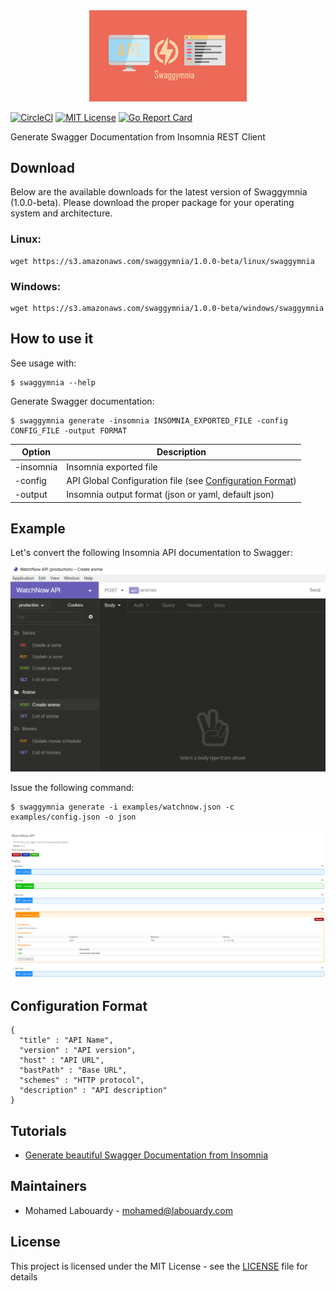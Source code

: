 <div align="center">
  <img src="logo.png" width="50%"/>
</div>

[![CircleCI](https://circleci.com/gh/mlabouardy/swaggymnia/tree/master.svg?style=svg&circle-token=bcfce92d1e46aaf0d50b4b3fa8baf8406d4bc115)](https://circleci.com/gh/mlabouardy/swaggymnia/tree/master) [![MIT License](http://img.shields.io/badge/license-MIT-blue.svg?style=flat)](LICENSE) [![Go Report Card](https://goreportcard.com/badge/github.com/mlabouardy/swaggymnia)](https://goreportcard.com/report/github.com/mlabouardy/swaggymnia)

Generate Swagger Documentation from Insomnia REST Client

## Download

Below are the available downloads for the latest version of Swaggymnia  (1.0.0-beta). Please download the proper package for your operating system and architecture.

### Linux:

```
wget https://s3.amazonaws.com/swaggymnia/1.0.0-beta/linux/swaggymnia
```

### Windows:

```
wget https://s3.amazonaws.com/swaggymnia/1.0.0-beta/windows/swaggymnia
```

## How to use it

See usage with:

```
$ swaggymnia --help
```

Generate Swagger documentation:

```
$ swaggymnia generate -insomnia INSOMNIA_EXPORTED_FILE -config CONFIG_FILE -output FORMAT
```

| Option | Description |
| ------ | ----------- |
| -insomnia | Insomnia exported file |
| -config | API Global Configuration file (see [Configuration Format](#configuration-format))|
| -output | Insomnia output format (json or yaml, default json)  |


## Example

Let's convert the following Insomnia API documentation to Swagger:

<div align="center">
  <img src="insomnia.png"/>
</div>

Issue the following command:

```
$ swaggymnia generate -i examples/watchnow.json -c examples/config.json -o json
```

<div align="center">
  <img src="swagger.png"/>
</div>

## Configuration Format

```
{
  "title" : "API Name",
  "version" : "API version",
  "host" : "API URL",
  "bastPath" : "Base URL",
  "schemes" : "HTTP protocol",
  "description" : "API description"
}
```

## Tutorials

* [Generate beautiful Swagger Documentation from Insomnia](http://www.blog.labouardy.com/generate-swagger-documentation-from-insomnia-rest-client/)

## Maintainers

- Mohamed Labouardy - mohamed@labouardy.com

## License

This project is licensed under the MIT License - see the [LICENSE](LICENSE) file for details
